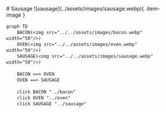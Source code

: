 <figure markdown="1">
# Sausage
![sausage](../assets/images/sausage.webp){ .item-image }

```mermaid
graph TD
    BACON(<img src="../../assets/images/bacon.webp" width="50"/>)
    OVEN(<img src="../../assets/images/oven.webp" width="50"/>)
    SAUSAGE(<img src="../../assets/images/sausage.webp" width="50"/>)

    BACON ==> OVEN
    OVEN ==> SAUSAGE

    click BACON "../bacon"
    click OVEN "../oven"
    click SAUSAGE "../sausage"
```

</figure>